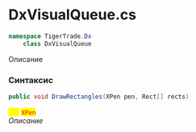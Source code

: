 
# DxVisualQueue.cs
```csharp
namespace TigerTrade.Dx  
    class DxVisualQueue
```

Описание

### Синтаксис
```csharp
public void DrawRectangles(XPen pen, Rect[] rects)
```

<mark style="color:yellow;">**`pen`**</mark> <mark style="color:red;">`XPen`</mark>  
 *Описание*  
  

                    
                    